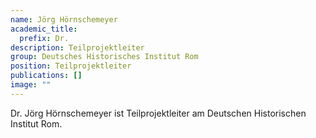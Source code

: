 ```yaml
---
name: Jörg Hörnschemeyer
academic_title:
  prefix: Dr.
description: Teilprojektleiter
group: Deutsches Historisches Institut Rom
position: Teilprojektleiter
publications: []
image: ""
---
```


Dr. Jörg Hörnschemeyer ist Teilprojektleiter am Deutschen Historischen Institut Rom.
